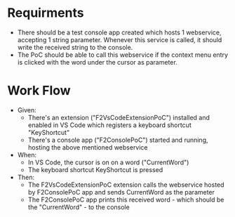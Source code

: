 # Requirments

- There should be a test console app created which hosts 1 webservice, accepting 1 string parameter. Whenever this service is called, it should write the received string to the console.          
- The PoC should be able to call this webservice if the context menu entry is clicked with the word under the cursor as parameter.

# Work Flow
- Given:
	- There's an extension ("F2VsCodeExtensionPoC") installed and enabled in VS Code which registers a keyboard shortcut "KeyShortcut"
	- There's a console app ("F2ConsolePoC") started and running, hosting the above mentioned webservice
- When:                
	 - In VS Code, the cursor is on on a word ("CurrentWord")
	 - The keyboard shortcut KeyShortcut is pressed
- Then:
	 - The F2VsCodeExtensionPoC extension calls the webservice hosted by F2ConsolePoC app and sends CurrentWord as the parameter
	- The F2ConsolePoC app prints this received word - which should be the "CurrentWord" - to the console